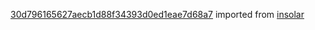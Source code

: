 [30d796165627aecb1d88f34393d0ed1eae7d68a7](https://github.com/insolar/insolar/commit/30d796165627aecb1d88f34393d0ed1eae7d68a7) imported from [insolar](https://github.com/insolar/insolar)
